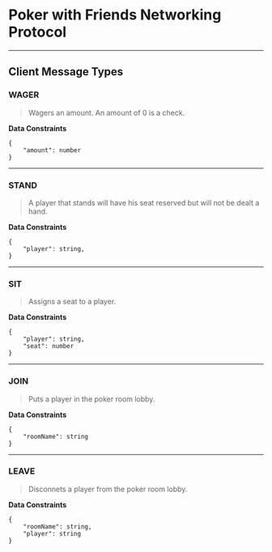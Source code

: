 # Poker with Friends Networking Protocol
---

## Client Message Types


### WAGER
> Wagers an amount. An amount of 0 is a check.

**Data Constraints**
```
{
    "amount": number
}
```

***

### STAND
> A player that stands will have his seat reserved but will not be dealt a hand.

**Data Constraints**
```
{
    "player": string,
}
```

***

### SIT
> Assigns a seat to a player.

**Data Constraints**
```
{
    "player": string,
    "seat": number
}
```

***

### JOIN
> Puts a player in the poker room lobby.

**Data Constraints**
```
{
    "roomName": string
}
```

***

### LEAVE
> Disconnets a player from the poker room lobby.

**Data Constraints**
```
{
    "roomName": string,
    "player": string
}
```
